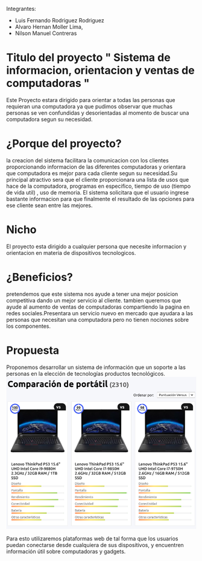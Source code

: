 Integrantes:
* Luis Fernando Rodriguez Rodriguez  
* Alvaro Hernan Moller Lima,
* Nilson Manuel Contreras 
# Titulo del proyecto " Sistema de informacion, orientacion y ventas de computadoras "

Este Proyecto estara dirigido para orientar a todas las personas que requieran una computadora 
ya que pudimos observar que muchas personas se ven confundidas y desorientadas al momento de buscar una computadora segun su necesidad. 

# ¿Porque del proyecto?
la creacion del sistema facilitara la comunicacion con los clientes proporcionando informacion de las diferentes computadoras y orientara que computadora es mejor para cada cliente segun su necesidad.Su principal atractivo sera que el cliente proporcionara una lista de usos que hace de la computadora, programas en especifico, tiempo de uso (tiempo de vida util) , uso de memoria. El sistema solicitara que el usuario ingrese bastante informacion para que finalmente el 
resultado de las opciones para ese cliente sean entre las mejores. 

# Nicho
El proyecto esta dirigido a cualquier persona que necesite informacion y orientacion en materia de dispositivos tecnologicos.

# ¿Beneficios?
pretendemos que este sistema nos ayude a tener una mejor posicion competitiva dando un mejor servicio al cliente.
tambien queremos que ayude al aumento de ventas de computadoras compartiendo la pagina en redes sociales.Presentara un servicio nuevo en mercado que ayudara a las personas que necesitan una computadora pero no tienen nociones sobre los componentes.

# Propuesta
Proponemos desarrollar un sistema de información que un soporte a las personas en la elección de tecnologías productos tecnológicos. 
![](ejemplo.png)

Para esto utilizaremos plataformas web de tal forma que los usuarios puedan conectarse desde cualquiera de sus dispositivos, y encuentren información útil sobre computadoras y gadgets. 


